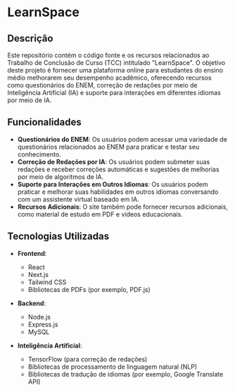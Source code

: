 # LearnSpace

## Descrição

Este repositório contém o código fonte e os recursos relacionados ao Trabalho de Conclusão de Curso (TCC) intitulado "LearnSpace". O objetivo deste projeto é fornecer uma plataforma online para estudantes do ensino médio melhorarem seu desempenho acadêmico, oferecendo recursos como questionários do ENEM, correção de redações por meio de Inteligência Artificial (IA) e suporte para interações em diferentes idiomas por meio de IA.

## Funcionalidades

- **Questionários do ENEM**: Os usuários podem acessar uma variedade de questionários relacionados ao ENEM para praticar e testar seu conhecimento.
- **Correção de Redações por IA**: Os usuários podem submeter suas redações e receber correções automáticas e sugestões de melhorias por meio de algoritmos de IA.
- **Suporte para Interações em Outros Idiomas**: Os usuários podem praticar e melhorar suas habilidades em outros idiomas conversando com um assistente virtual baseado em IA.
- **Recursos Adicionais**: O site também pode fornecer recursos adicionais, como material de estudo em PDF e vídeos educacionais.

## Tecnologias Utilizadas

- **Frontend**:
  - React
  - Next.js
  - Tailwind CSS
  - Bibliotecas de PDFs (por exemplo, PDF.js)

- **Backend**:
  - Node.js
  - Express.js
  - MySQL

- **Inteligência Artificial**:
  - TensorFlow (para correção de redações)
  - Bibliotecas de processamento de linguagem natural (NLP)
  - Bibliotecas de tradução de idiomas (por exemplo, Google Translate API)



